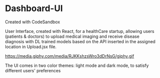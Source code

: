 # Dashboard-UI
Created with CodeSandbox

User Interface, created with React, for a healthCare startup, allowing users (patients & doctors) to upload medical imaging and receive disease diagnosis with DL trained models based on the API inserted in the assigned location in Upload.jsx file. 

https://media.giphy.com/media/RJKKshzsWro3dDrNsG/giphy.gif



The UI comes in two color themes: light mode and dark mode, to satisfy different users' preferences 


